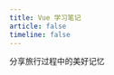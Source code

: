 ```yaml
---
title: Vue 学习笔记
article: false
timeline: false
---
```


分享旅行过程中的美好记忆

<Catalog base='/VueLearningNote/' level='1' />